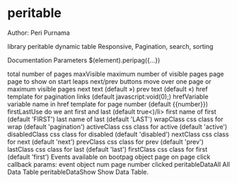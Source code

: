 # peritable
Author: Peri Purnama

library peritable dynamic table Responsive, Pagination, search, sorting

Documentation
Parameters $(element).peripag({...})

total number of pages
maxVisible maximum number of visible pages
page page to show on start
leaps next/prev buttons move over one page or maximum visible pages
next text (default »)
prev text (default «)
href template for pagination links (default javascript:void(0);)
hrefVariable variable name in href template for page number (default {{number}})
firstLastUse do we ant first and last (default true<)/li>
first name of first (default 'FIRST')
last name of last (default 'LAST')
wrapClass css class for wrap (default 'pagination')
activeClass css class for active (default 'active')
disabledClass css class for disabled (default 'disabled')
nextClass css class for next (default 'next')
prevClass css class for prev (default 'prev')
lastClass css class for last (default 'last')
firstClass css class for first (default 'first')
Events available on bootpag object
page on page click 
callback params:
event object
num page number clicked
peritableDataAll All Data Table
peritableDataShow Show Data Table.
